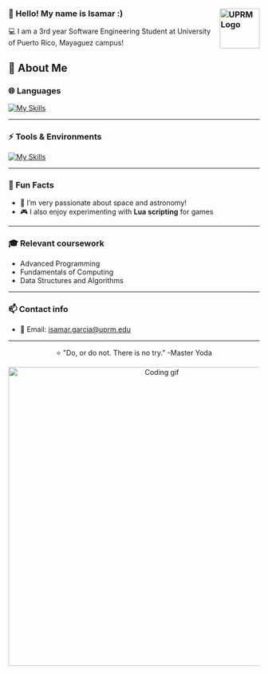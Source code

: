 ### 👋 Hello! My name is Isamar :) <img src="https://www.uprm.edu/wdt/resources/seal-rum-uprm-1280x1280px.png" align="right" width="80" alt="UPRM Logo">

💻 I am a 3rd year Software Engineering Student at University of Puerto Rico, Mayaguez campus! 


## 🚀 About Me

### 🌐 Languages
[![My Skills](https://skillicons.dev/icons?i=python,java,cpp,lua)](https://skillicons.dev)

---

### ⚡ Tools & Environments
[![My Skills](https://skillicons.dev/icons?i=vscode,git,github)](https://skillicons.dev)

---

### 🌟 Fun Facts
- 🔭 I’m very passionate about space and astronomy!
- 🎮 I also enjoy experimenting with **Lua scripting** for games
  
---

### 🎓 Relevant coursework
-  Advanced Programming
-  Fundamentals of Computing
-  Data Structures and Algorithms
  
---

### 📫 Contact info
- 📧 Email: isamar.garcia@uprm.edu
  
---


<p align="center">
  ⭐️ "Do, or do not. There is no try." 
  -Master Yoda 
</p>
<p align="center">
  <img src="https://64.media.tumblr.com/5930b586bacaa2ca3675d8a1304345bd/f6dd5dbbb8bf342a-15/s540x810/85cbd5ab5b9e4c643810ec826221645b1eedc847.gif" width="600" alt="Coding gif">
</p>
